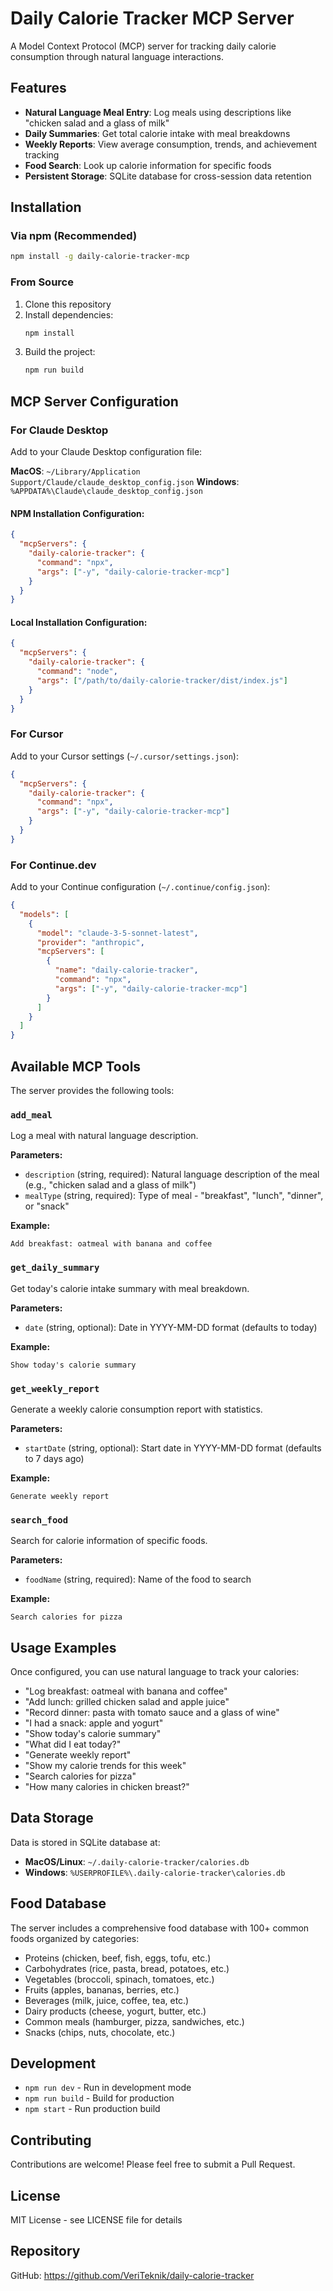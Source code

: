 # Daily Calorie Tracker MCP Server

A Model Context Protocol (MCP) server for tracking daily calorie consumption through natural language interactions.

## Features

- **Natural Language Meal Entry**: Log meals using descriptions like "chicken salad and a glass of milk"
- **Daily Summaries**: Get total calorie intake with meal breakdowns
- **Weekly Reports**: View average consumption, trends, and achievement tracking
- **Food Search**: Look up calorie information for specific foods
- **Persistent Storage**: SQLite database for cross-session data retention

## Installation

### Via npm (Recommended)

```bash
npm install -g daily-calorie-tracker-mcp
```

### From Source

1. Clone this repository
2. Install dependencies:
   ```bash
   npm install
   ```
3. Build the project:
   ```bash
   npm run build
   ```

## MCP Server Configuration

### For Claude Desktop

Add to your Claude Desktop configuration file:

**MacOS**: `~/Library/Application Support/Claude/claude_desktop_config.json`
**Windows**: `%APPDATA%\Claude\claude_desktop_config.json`

#### NPM Installation Configuration:
```json
{
  "mcpServers": {
    "daily-calorie-tracker": {
      "command": "npx",
      "args": ["-y", "daily-calorie-tracker-mcp"]
    }
  }
}
```

#### Local Installation Configuration:
```json
{
  "mcpServers": {
    "daily-calorie-tracker": {
      "command": "node",
      "args": ["/path/to/daily-calorie-tracker/dist/index.js"]
    }
  }
}
```

### For Cursor

Add to your Cursor settings (`~/.cursor/settings.json`):

```json
{
  "mcpServers": {
    "daily-calorie-tracker": {
      "command": "npx",
      "args": ["-y", "daily-calorie-tracker-mcp"]
    }
  }
}
```

### For Continue.dev

Add to your Continue configuration (`~/.continue/config.json`):

```json
{
  "models": [
    {
      "model": "claude-3-5-sonnet-latest",
      "provider": "anthropic",
      "mcpServers": [
        {
          "name": "daily-calorie-tracker",
          "command": "npx",
          "args": ["-y", "daily-calorie-tracker-mcp"]
        }
      ]
    }
  ]
}
```

## Available MCP Tools

The server provides the following tools:

### `add_meal`
Log a meal with natural language description.

**Parameters:**
- `description` (string, required): Natural language description of the meal (e.g., "chicken salad and a glass of milk")
- `mealType` (string, required): Type of meal - "breakfast", "lunch", "dinner", or "snack"

**Example:**
```
Add breakfast: oatmeal with banana and coffee
```

### `get_daily_summary`
Get today's calorie intake summary with meal breakdown.

**Parameters:**
- `date` (string, optional): Date in YYYY-MM-DD format (defaults to today)

**Example:**
```
Show today's calorie summary
```

### `get_weekly_report`
Generate a weekly calorie consumption report with statistics.

**Parameters:**
- `startDate` (string, optional): Start date in YYYY-MM-DD format (defaults to 7 days ago)

**Example:**
```
Generate weekly report
```

### `search_food`
Search for calorie information of specific foods.

**Parameters:**
- `foodName` (string, required): Name of the food to search

**Example:**
```
Search calories for pizza
```

## Usage Examples

Once configured, you can use natural language to track your calories:

- "Log breakfast: oatmeal with banana and coffee"
- "Add lunch: grilled chicken salad and apple juice"
- "Record dinner: pasta with tomato sauce and a glass of wine"
- "I had a snack: apple and yogurt"
- "Show today's calorie summary"
- "What did I eat today?"
- "Generate weekly report"
- "Show my calorie trends for this week"
- "Search calories for pizza"
- "How many calories in chicken breast?"

## Data Storage

Data is stored in SQLite database at:
- **MacOS/Linux**: `~/.daily-calorie-tracker/calories.db`
- **Windows**: `%USERPROFILE%\.daily-calorie-tracker\calories.db`

## Food Database

The server includes a comprehensive food database with 100+ common foods organized by categories:
- Proteins (chicken, beef, fish, eggs, tofu, etc.)
- Carbohydrates (rice, pasta, bread, potatoes, etc.)
- Vegetables (broccoli, spinach, tomatoes, etc.)
- Fruits (apples, bananas, berries, etc.)
- Beverages (milk, juice, coffee, tea, etc.)
- Dairy products (cheese, yogurt, butter, etc.)
- Common meals (hamburger, pizza, sandwiches, etc.)
- Snacks (chips, nuts, chocolate, etc.)

## Development

- `npm run dev` - Run in development mode
- `npm run build` - Build for production
- `npm start` - Run production build

## Contributing

Contributions are welcome! Please feel free to submit a Pull Request.

## License

MIT License - see LICENSE file for details

## Repository

GitHub: https://github.com/VeriTeknik/daily-calorie-tracker